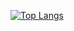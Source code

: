 [![Top Langs](https://github-readme-stats.vercel.app/api/top-langs/?username=Ellon-M&layout=compact&langs_count=8)](https://github.com/anuraghazra/github-readme-stats)

